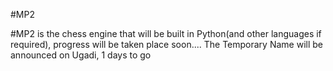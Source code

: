 #MP2

#MP2 is the chess engine that will be built in Python(and other languages if required), progress will be taken place soon....
The Temporary Name will be announced on Ugadi, 1 days to go
